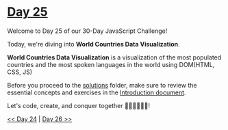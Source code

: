 # [Day 25](https://github.com/Muhtoyyib/30-DAY-JAVASCRIPT/blob/main/Day25/day25.md)

Welcome to Day 25 of our 30-Day JavaScript Challenge! 

Today, we're diving into **World Countries Data Visualization**.

**World Countries Data Visualization** is a visualization of the most populated countries and the most spoken languages in the world using DOM(HTML, CSS, JS)

Before you proceed to the [solutions](solutions-day25/) folder, make sure to review the essential concepts and exercises in the [Introduction document](https://github.com/Asabeneh/30-Days-Of-JavaScript/blob/master/25_Day_World_countries_data_visualization_1/25_day_world_countries_data_visualization_1.md).

Let's code, create, and conquer together 👨🏻‍💻🚀💪🏻!

[<< Day 24](https://github.com/Muhtoyyib/30-DAY-JAVASCRIPT/blob/main/Day24/day24.md) | [Day 26 >>](https://github.com/Muhtoyyib/30-DAY-JAVASCRIPT/blob/main/Day26/day26.md)
